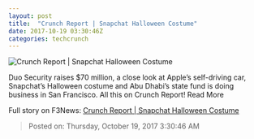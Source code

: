 ```yaml
---
layout: post
title:  "Crunch Report | Snapchat Halloween Costume"
date: 2017-10-19 03:30:46Z
categories: techcrunch
---
```


![Crunch Report | Snapchat Halloween Costume](https://img.vidible.tv/prod/2017-10/18/59e7df76b90afb6284348cb9/59e7dfc5222f8960b3b1f6c2_o_U_v1.png?w=764&h=400)

Duo Security raises $70 million, a close look at Apple’s self-driving car, Snapchat’s Halloween costume and Abu Dhabi’s state fund is doing business in San Francisco. All this on Crunch Report! Read More


Full story on F3News: [Crunch Report | Snapchat Halloween Costume](http://www.f3nws.com/n/2fUDgE)

> Posted on: Thursday, October 19, 2017 3:30:46 AM

